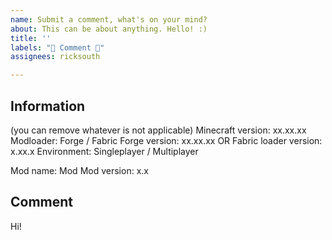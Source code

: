 ```yaml
---
name: Submit a comment, what's on your mind?
about: This can be about anything. Hello! :)
title: ''
labels: "💬 Comment 💬"
assignees: ricksouth

---
```


## **Information**
(you can remove whatever is not applicable)
Minecraft version: xx.xx.xx
Modloader: Forge / Fabric
Forge version: xx.xx.xx  OR  Fabric loader version: x.xx.x
Environment: Singleplayer / Multiplayer

Mod name: Mod
Mod version: x.x


## **Comment**
Hi!
